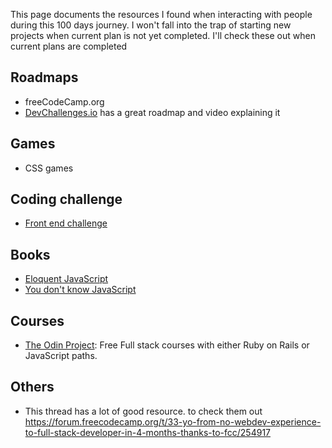 This page documents the resources I found when interacting with people during this 100 days journey. I won't fall into the trap of starting new projects when current plan is not yet completed. I'll check these out when current plans are completed

## Roadmaps
- freeCodeCamp.org
- [DevChallenges.io](https://devchallenges.io/learn/tutorial/web-developer-roadmap-2021) has a great roadmap and video explaining it

## Games
- CSS games
## Coding challenge
- [Front end challenge](https://github.com/felipefialho/frontend-challenges)

## Books
- [Eloquent JavaScript](https://eloquentjavascript.net)
- [You don't know JavaScript](https://github.com/getify/You-Dont-Know-JS)

## Courses
- [The Odin Project](theodinproject.com): Free Full stack courses with either Ruby on Rails or JavaScript paths. 
## Others
- This thread has a lot of good resource. to check them out https://forum.freecodecamp.org/t/33-yo-from-no-webdev-experience-to-full-stack-developer-in-4-months-thanks-to-fcc/254917
